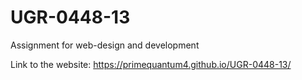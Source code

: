 # UGR-0448-13
Assignment for web-design and development

Link to the website: https://primequantum4.github.io/UGR-0448-13/
